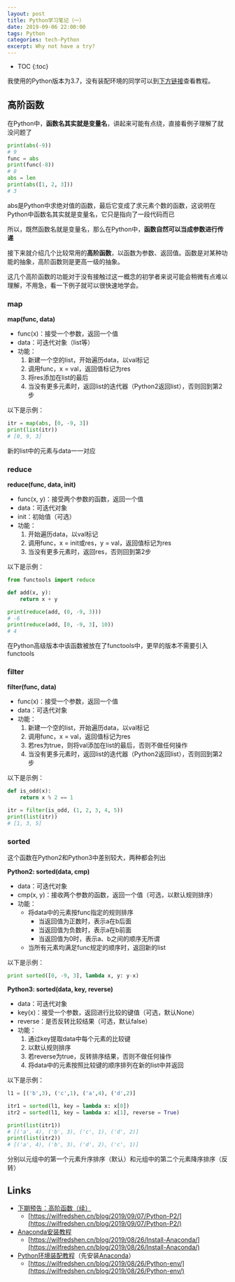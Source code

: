 ```yaml
---
layout: post
title: Python学习笔记（一）
date: 2019-09-06 22:00:00
tags: Python
categories: tech-Python
excerpt: Why not have a try?
---
```


* TOC
{:toc}

我使用的Python版本为3.7，没有装配环境的同学可以到[下方链接](#Links)查看教程。

## 高阶函数

在Python中，**函数名其实就是变量名**，讲起来可能有点绕，直接看例子理解了就没问题了

```python
print(abs(-9))
# 9
func = abs
print(func(-8))
# 8
abs = len
print(abs([1, 2, 3]))
# 3
```
abs是Python中求绝对值的函数，最后它变成了求元素个数的函数，这说明在Python中函数名其实就是变量名，它只是指向了一段代码而已

所以，既然函数名就是变量名，那么在Python中，**函数自然可以当成参数进行传递**

接下来就介绍几个比较常用的**高阶函数**，以函数为参数、返回值。函数是对某种功能的抽象，高阶函数则是更高一级的抽象。

这几个高阶函数的功能对于没有接触过这一概念的初学者来说可能会稍微有点难以理解，不用急，看一下例子就可以很快速地学会。

### map

**map(func, data)**
- func(x)：接受一个参数，返回一个值
- data：可迭代对象（list等）
- 功能：
  1. 新建一个空的list，开始遍历data，以val标记
  2. 调用func，x = val，返回值标记为res
  3. 将res添加在list的最后
  4. 当没有更多元素时，返回list的迭代器（Python2返回list），否则回到第2步

以下是示例：
```python
itr = map(abs, [0, -9, 3])
print(list(itr))
# [0, 9, 3]
```
新的list中的元素与data一一对应

### reduce

**reduce(func, data, init)**
- func(x, y)：接受两个参数的函数，返回一个值
- data：可迭代对象
- init：初始值（可选）
- 功能：
  1. 开始遍历data，以val标记
  2. 调用func，x = init或res，y = val，返回值标记为res
  3. 当没有更多元素时，返回res，否则回到第2步

以下是示例：
```python
from functools import reduce

def add(x, y):
    return x + y

print(reduce(add, (0, -9, 3)))
# -6
print(reduce(add, [0, -9, 3], 10))
# 4
```
在Python高级版本中该函数被放在了functools中，更早的版本不需要引入functools

### filter

**filter(func, data)**
- func(x)：接受一个参数，返回一个值
- data：可迭代对象
- 功能：
  1. 新建一个空的list，开始遍历data，以val标记
  2. 调用func，x = val，返回值标记为res
  3. 若res为true，则将val添加在list的最后，否则不做任何操作
  4. 当没有更多元素时，返回list的迭代器（Python2返回list），否则回到第2步

以下是示例：
```python
def is_odd(x):
    return x % 2 == 1

itr = filter(is_odd, (1, 2, 3, 4, 5))
print(list(itr))
# [1, 3, 5]
```

### sorted

这个函数在Python2和Python3中差别较大，两种都会列出

**Python2: sorted(data, cmp)**
- data：可迭代对象
- cmp(x, y)：接收两个参数的函数，返回一个值（可选，以默认规则排序）
- 功能：
  - 将data中的元素按func指定的规则排序
    - 当返回值为正数时，表示a在b后面
    - 当返回值为负数时，表示a在b前面
    - 当返回值为0时，表示a、b之间的顺序无所谓
  - 当所有元素均满足func规定的顺序时，返回新的list

以下是示例：
```python
print sorted([0, -9, 3], lambda x, y: y-x)
```

**Python3: sorted(data, key, reverse)**
- data：可迭代对象
- key(x)：接受一个参数，返回进行比较的键值（可选，默认None）
- reverse：是否反转比较结果（可选，默认false）
- 功能：
  1. 通过key提取data中每个元素的比较键
  2. 以默认规则排序
  3. 若reverse为true，反转排序结果，否则不做任何操作
  4. 将data中的元素按照比较键的顺序排列在新的list中并返回

以下是示例：
```python
l1 = [('b',3), ('c',1), ('a',4), ('d',2)]

itr1 = sorted(l1, key = lambda x: x[0])
itr2 = sorted(l1, key = lambda x: x[1], reverse = True)

print(list(itr1))
# [('a', 4), ('b', 3), ('c', 1), ('d', 2)]
print(list(itr2))
# [('a', 4), ('b', 3), ('d', 2), ('c', 1)]
```

分别以元组中的第一个元素升序排序（默认）和元组中的第二个元素降序排序（反转）

## Links

- [下期预告：高阶函数（续）](https://wilfredshen.cn/blog/2019/09/07/Python-P2/)
    - [https://wilfredshen.cn/blog/2019/09/07/Python-P2/](https://wilfredshen.cn/blog/2019/09/07/Python-P2/)
- [Anaconda安装教程](https://wilfredshen.cn/blog/2019/08/26/Install-Anaconda/)
    - [https://wilfredshen.cn/blog/2019/08/26/Install-Anaconda/](https://wilfredshen.cn/blog/2019/08/26/Install-Anaconda/)
- [Python环境装配教程](https://wilfredshen.cn/blog/2019/08/26/Python-env/)（先安装[Anaconda](https://wilfredshen.cn/blog/2019/08/26/Install-Anaconda/)）
    - [https://wilfredshen.cn/blog/2019/08/26/Python-env/](https://wilfredshen.cn/blog/2019/08/26/Python-env/)
